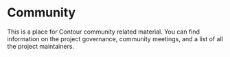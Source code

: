 # Community

This is a place for Contour community related material. You can find information on the project governance, community meetings, and a list of all the project maintainers.
